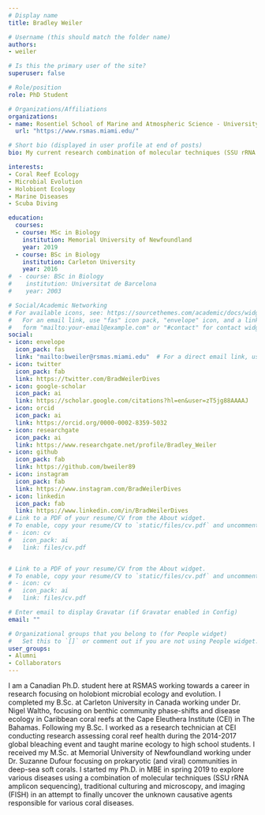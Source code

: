 ```yaml
---
# Display name
title: Bradley Weiler

# Username (this should match the folder name)
authors:
- weiler

# Is this the primary user of the site?
superuser: false

# Role/position
role: PhD Student

# Organizations/Affiliations
organizations:
- name: Rosentiel School of Marine and Atmospheric Science - University of Miami
  url: "https://www.rsmas.miami.edu/"

# Short bio (displayed in user profile at end of posts)
bio: My current research combination of molecular techniques (SSU rRNA amplicon sequencing), traditional culturing and microscopy, and imaging (fluorescence in-situ hybridization) will be used in an attempt to finally uncover the causative agents of various coral diseases.

interests:
- Coral Reef Ecology
- Microbial Evolution
- Holobiont Ecology
- Marine Diseases
- Scuba Diving

education:
  courses:
  - course: MSc in Biology
    institution: Memorial University of Newfoundland
    year: 2019
  - course: BSc in Biology
    institution: Carleton University
    year: 2016
#  - course: BSc in Biology
#    institution: Universitat de Barcelona
#    year: 2003

# Social/Academic Networking
# For available icons, see: https://sourcethemes.com/academic/docs/widgets/#icons
#   For an email link, use "fas" icon pack, "envelope" icon, and a link in the
#   form "mailto:your-email@example.com" or "#contact" for contact widget.
social:
- icon: envelope
  icon_pack: fas
  link: "mailto:bweiler@rsmas.miami.edu"  # For a direct email link, use "mailto:test@example.org".
- icon: twitter
  icon_pack: fab
  link: https://twitter.com/BradWeilerDives
- icon: google-scholar
  icon_pack: ai
  link: https://scholar.google.com/citations?hl=en&user=zT5jg88AAAAJ
- icon: orcid
  icon_pack: ai
  link: https://orcid.org/0000-0002-8359-5032
- icon: researchgate
  icon_pack: ai
  link: https://www.researchgate.net/profile/Bradley_Weiler
- icon: github
  icon_pack: fab
  link: https://github.com/bweiler89
- icon: instagram
  icon_pack: fab
  link: https://www.instagram.com/BradWeilerDives
- icon: linkedin
  icon_pack: fab
  link: https://www.linkedin.com/in/BradWeilerDives    
# Link to a PDF of your resume/CV from the About widget.
# To enable, copy your resume/CV to `static/files/cv.pdf` and uncomment the lines below.
# - icon: cv
#   icon_pack: ai
#   link: files/cv.pdf


# Link to a PDF of your resume/CV from the About widget.
# To enable, copy your resume/CV to `static/files/cv.pdf` and uncomment the lines below.
# - icon: cv
#   icon_pack: ai
#   link: files/cv.pdf

# Enter email to display Gravatar (if Gravatar enabled in Config)
email: ""

# Organizational groups that you belong to (for People widget)
#   Set this to `[]` or comment out if you are not using People widget.
user_groups:
- Alumni
- Collaborators
---
```


I am a Canadian Ph.D. student here at RSMAS working towards a career in research focusing on holobiont microbial ecology and evolution. I completed my B.Sc. at Carleton University in Canada working under Dr. Nigel Waltho, focusing on benthic community phase-shifts and disease ecology in Caribbean coral reefs at the Cape Eleuthera Institute (CEI) in The Bahamas. Following my B.Sc. I worked as a research technician at CEI conducting research assessing coral reef health during the 2014-2017 global bleaching event and taught marine ecology to high school students. I received my M.Sc. at Memorial University of Newfoundland working under Dr. Suzanne Dufour focusing on prokaryotic (and viral) communities in deep-sea soft corals. I started my Ph.D. in MBE in spring 2019 to explore various diseases using a combination of molecular techniques (SSU rRNA amplicon sequencing), traditional culturing and microscopy, and imaging (FISH) in an attempt to finally uncover the unknown causative agents responsible for various coral diseases.
